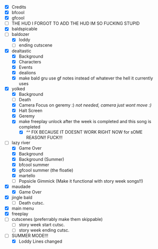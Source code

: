 
- [x] Credits
- [x] bfcool
- [x] gfcool
- [ ] THE HUD I FORGOT TO ADD THE HUD IM SO FUCKING STUPID
- [x] baldspicable
- [ ] baldozer
	- [x] loddy
	- [ ] ending cutscene
- [x] dealtastic
	- [x] Background
	- [x] Characters
	- [x] Events
	- [x] dealions
	- [x] make bald gru use gf notes instead of whatever the hell it currently uses
- [x] yolked
	- [x] Background
	- [ ] Death
	- [x] Camera Focus on geremy :)
		*not needed, camera just wont move :)*
	- [x] Halt Screen
	- [x] Geremy
	- [x] make freeplay unlock after the week is completed and this song is completed
		- [x] ^^ FIX BECAUSE IT DOESNT WORK RIGHT NOW for sOME REASON!! FUCK!!!
- [ ] lazy river
	- [x] Game Over
	- [x] Background
	- [x] Background (Summer)
	- [x] bfcool summer
	- [x] gfcool summer (the floatie)
	- [x] martello
	- [ ] Popsicle Gimmick (Make it functional with story week songs!!)
- [x] maudade
	- [x] Game Over
- [x] jingle bald
	- [ ] Death cutsc.
- [x] main menu
- [x] freeplay
- [ ] cutscenes (preferrably make them skippable)
	- [ ] story week start cutsc.
	- [ ] story week ending cutsc.
- [ ] SUMMER MODE!!!
	- [x] Loddy Lines changed